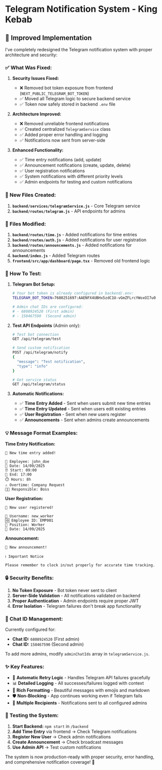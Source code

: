# Telegram Notification System - King Kebab

## 🔧 Improved Implementation

I've completely redesigned the Telegram notification system with proper architecture and security:

### ✅ What Was Fixed:

1. **Security Issues Fixed:**

   - ❌ Removed bot token exposure from frontend (`NEXT_PUBLIC_TELEGRAM_BOT_TOKEN`)
   - ✅ Moved all Telegram logic to secure backend service
   - ✅ Token now safely stored in backend `.env` file

2. **Architecture Improved:**

   - ❌ Removed unreliable frontend notifications
   - ✅ Created centralized `TelegramService` class
   - ✅ Added proper error handling and logging
   - ✅ Notifications now sent from server-side

3. **Enhanced Functionality:**
   - ✅ Time entry notifications (add, update)
   - ✅ Announcement notifications (create, update, delete)
   - ✅ User registration notifications
   - ✅ System notifications with different priority levels
   - ✅ Admin endpoints for testing and custom notifications

### 📁 New Files Created:

1. **`backend/services/telegramService.js`** - Core Telegram service
2. **`backend/routes/telegram.js`** - API endpoints for admins

### 🔧 Files Modified:

1. **`backend/routes/time.js`** - Added notifications for time entries
2. **`backend/routes/auth.js`** - Added notifications for user registration
3. **`backend/routes/announcements.js`** - Added notifications for announcements
4. **`backend/index.js`** - Added Telegram routes
5. **`frontend/src/app/dashboard/page.tsx`** - Removed old frontend logic

### 🚀 How To Test:

1. **Telegram Bot Setup:**

   ```bash
   # Your bot token is already configured in backend/.env:
   TELEGRAM_BOT_TOKEN=7680251697:AAENFX4UBHx5zdC1U-vGmZFLrcYWoxOI7u0

   # Admin chat IDs are configured:
   # - 6808924520 (First admin)
   # - 158467590  (Second admin)
   ```

2. **Test API Endpoints** (Admin only):

   ```bash
   # Test bot connection
   GET /api/telegram/test

   # Send custom notification
   POST /api/telegram/notify
   {
     "message": "Test notification",
     "type": "info"
   }

   # Get service status
   GET /api/telegram/status
   ```

3. **Automatic Notifications:**
   - ✅ **Time Entry Added** - Sent when users submit new time entries
   - ✅ **Time Entry Updated** - Sent when users edit existing entries
   - ✅ **User Registration** - Sent when new users register
   - ✅ **Announcements** - Sent when admins create announcements

### 💡 Message Format Examples:

**Time Entry Notification:**

```
🔔 New time entry added!

👤 Employee: john_doe
📅 Date: 14/09/2025
⏰ Start: 09:00
🏁 End: 17:00
⏱️ Hours: 8h
⚠️ Overtime: Company Request
👨‍💼 Responsible: Boss
```

**User Registration:**

```
👤 New user registered!

👤 Username: new_worker
🆔 Employee ID: EMP001
💼 Position: Worker
📅 Date: 14/09/2025
```

**Announcement:**

```
📢 New announcement!

ℹ️ Important Notice

Please remember to clock in/out properly for accurate time tracking.
```

### 🔒 Security Benefits:

1. **No Token Exposure** - Bot token never sent to client
2. **Server-Side Validation** - All notifications validated on backend
3. **Proper Authentication** - Admin endpoints require proper JWT
4. **Error Isolation** - Telegram failures don't break app functionality

### 🎯 Chat ID Management:

Currently configured for:

- **Chat ID:** `6808924520` (First admin)
- **Chat ID:** `158467590` (Second admin)

To add more admins, modify `adminChatIds` array in `telegramService.js`.

### ✨ Key Features:

- 🔄 **Automatic Retry Logic** - Handles Telegram API failures gracefully
- 📊 **Detailed Logging** - All successes/failures logged with context
- 🎨 **Rich Formatting** - Beautiful messages with emojis and markdown
- 🛡️ **Non-Blocking** - App continues working even if Telegram fails
- 📱 **Multiple Recipients** - Notifications sent to all configured admins

### 🧪 Testing the System:

1. **Start Backend:** `npm start` in `/backend`
2. **Add Time Entry** via frontend → Check Telegram notifications
3. **Register New User** → Check admin notifications
4. **Create Announcement** → Check broadcast messages
5. **Use Admin API** → Test custom notifications

The system is now production-ready with proper security, error handling, and comprehensive notification coverage! 🎉
